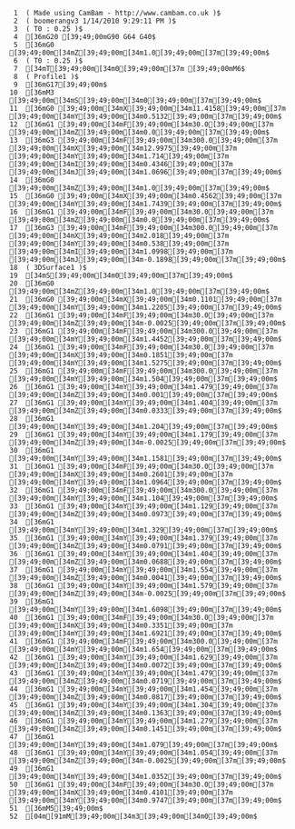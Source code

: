     1	( Made using CamBam - http://www.cambam.co.uk )$
     2	( boomerangv3 1/14/2010 9:29:11 PM )$
     3	( T0 : 0.25 )$
     4	[36mG20 [39;49;00mG90 G64 G40$
     5	[36mG0 [39;49;00m[34mZ[39;49;00m[34m1.0[39;49;00m[37m[39;49;00m$
     6	( T0 : 0.25 )$
     7	[34mT[39;49;00m[34m0[39;49;00m[37m [39;49;00mM6$
     8	( Profile1 )$
     9	[36mG17[39;49;00m$
    10	[36mM3 [39;49;00m[34mS[39;49;00m[34m0[39;49;00m[37m[39;49;00m$
    11	[36mG0 [39;49;00m[34mX[39;49;00m[34m11.4158[39;49;00m[37m [39;49;00m[34mY[39;49;00m[34m0.5132[39;49;00m[37m[39;49;00m$
    12	[36mG1 [39;49;00m[34mF[39;49;00m[34m30.0[39;49;00m[37m [39;49;00m[34mZ[39;49;00m[34m0.0[39;49;00m[37m[39;49;00m$
    13	[36mG3 [39;49;00m[34mF[39;49;00m[34m300.0[39;49;00m[37m [39;49;00m[34mX[39;49;00m[34m12.9975[39;49;00m[37m [39;49;00m[34mY[39;49;00m[34m1.714[39;49;00m[37m [39;49;00m[34mI[39;49;00m[34m0.4346[39;49;00m[37m [39;49;00m[34mJ[39;49;00m[34m1.0696[39;49;00m[37m[39;49;00m$
    14	[36mG0 [39;49;00m[34mZ[39;49;00m[34m1.0[39;49;00m[37m[39;49;00m$
    15	[36mG0 [39;49;00m[34mX[39;49;00m[34m0.4562[39;49;00m[37m [39;49;00m[34mY[39;49;00m[34m1.7439[39;49;00m[37m[39;49;00m$
    16	[36mG1 [39;49;00m[34mF[39;49;00m[34m30.0[39;49;00m[37m [39;49;00m[34mZ[39;49;00m[34m0.0[39;49;00m[37m[39;49;00m$
    17	[36mG3 [39;49;00m[34mF[39;49;00m[34m300.0[39;49;00m[37m [39;49;00m[34mX[39;49;00m[34m2.018[39;49;00m[37m [39;49;00m[34mY[39;49;00m[34m0.538[39;49;00m[37m [39;49;00m[34mI[39;49;00m[34m1.0998[39;49;00m[37m [39;49;00m[34mJ[39;49;00m[34m-0.1898[39;49;00m[37m[39;49;00m$
    18	( 3DSurface1 )$
    19	[34mS[39;49;00m[34m0[39;49;00m[37m[39;49;00m$
    20	[36mG0 [39;49;00m[34mZ[39;49;00m[34m1.0[39;49;00m[37m[39;49;00m$
    21	[36mG0 [39;49;00m[34mX[39;49;00m[34m0.1101[39;49;00m[37m [39;49;00m[34mY[39;49;00m[34m1.2205[39;49;00m[37m[39;49;00m$
    22	[36mG1 [39;49;00m[34mF[39;49;00m[34m30.0[39;49;00m[37m [39;49;00m[34mZ[39;49;00m[34m-0.0025[39;49;00m[37m[39;49;00m$
    23	[36mG1 [39;49;00m[34mF[39;49;00m[34m300.0[39;49;00m[37m [39;49;00m[34mY[39;49;00m[34m1.4452[39;49;00m[37m[39;49;00m$
    24	[36mG1 [39;49;00m[34mF[39;49;00m[34m30.0[39;49;00m[37m [39;49;00m[34mX[39;49;00m[34m0.1851[39;49;00m[37m [39;49;00m[34mY[39;49;00m[34m1.5275[39;49;00m[37m[39;49;00m$
    25	[36mG1 [39;49;00m[34mF[39;49;00m[34m300.0[39;49;00m[37m [39;49;00m[34mY[39;49;00m[34m1.504[39;49;00m[37m[39;49;00m$
    26	[36mG1 [39;49;00m[34mY[39;49;00m[34m1.479[39;49;00m[37m [39;49;00m[34mZ[39;49;00m[34m0.001[39;49;00m[37m[39;49;00m$
    27	[36mG1 [39;49;00m[34mY[39;49;00m[34m1.404[39;49;00m[37m [39;49;00m[34mZ[39;49;00m[34m0.0333[39;49;00m[37m[39;49;00m$
    28	[36mG1 [39;49;00m[34mY[39;49;00m[34m1.204[39;49;00m[37m[39;49;00m$
    29	[36mG1 [39;49;00m[34mY[39;49;00m[34m1.179[39;49;00m[37m [39;49;00m[34mZ[39;49;00m[34m-0.0025[39;49;00m[37m[39;49;00m$
    30	[36mG1 [39;49;00m[34mY[39;49;00m[34m1.1581[39;49;00m[37m[39;49;00m$
    31	[36mG1 [39;49;00m[34mF[39;49;00m[34m30.0[39;49;00m[37m [39;49;00m[34mX[39;49;00m[34m0.2601[39;49;00m[37m [39;49;00m[34mY[39;49;00m[34m1.0964[39;49;00m[37m[39;49;00m$
    32	[36mG1 [39;49;00m[34mF[39;49;00m[34m300.0[39;49;00m[37m [39;49;00m[34mY[39;49;00m[34m1.104[39;49;00m[37m[39;49;00m$
    33	[36mG1 [39;49;00m[34mY[39;49;00m[34m1.129[39;49;00m[37m [39;49;00m[34mZ[39;49;00m[34m0.0973[39;49;00m[37m[39;49;00m$
    34	[36mG1 [39;49;00m[34mY[39;49;00m[34m1.329[39;49;00m[37m[39;49;00m$
    35	[36mG1 [39;49;00m[34mY[39;49;00m[34m1.379[39;49;00m[37m [39;49;00m[34mZ[39;49;00m[34m0.0791[39;49;00m[37m[39;49;00m$
    36	[36mG1 [39;49;00m[34mY[39;49;00m[34m1.404[39;49;00m[37m [39;49;00m[34mZ[39;49;00m[34m0.0688[39;49;00m[37m[39;49;00m$
    37	[36mG1 [39;49;00m[34mY[39;49;00m[34m1.554[39;49;00m[37m [39;49;00m[34mZ[39;49;00m[34m0.0041[39;49;00m[37m[39;49;00m$
    38	[36mG1 [39;49;00m[34mY[39;49;00m[34m1.579[39;49;00m[37m [39;49;00m[34mZ[39;49;00m[34m-0.0025[39;49;00m[37m[39;49;00m$
    39	[36mG1 [39;49;00m[34mY[39;49;00m[34m1.6098[39;49;00m[37m[39;49;00m$
    40	[36mG1 [39;49;00m[34mF[39;49;00m[34m30.0[39;49;00m[37m [39;49;00m[34mX[39;49;00m[34m0.3351[39;49;00m[37m [39;49;00m[34mY[39;49;00m[34m1.6921[39;49;00m[37m[39;49;00m$
    41	[36mG1 [39;49;00m[34mF[39;49;00m[34m300.0[39;49;00m[37m [39;49;00m[34mY[39;49;00m[34m1.654[39;49;00m[37m[39;49;00m$
    42	[36mG1 [39;49;00m[34mY[39;49;00m[34m1.629[39;49;00m[37m [39;49;00m[34mZ[39;49;00m[34m0.0072[39;49;00m[37m[39;49;00m$
    43	[36mG1 [39;49;00m[34mY[39;49;00m[34m1.479[39;49;00m[37m [39;49;00m[34mZ[39;49;00m[34m0.0719[39;49;00m[37m[39;49;00m$
    44	[36mG1 [39;49;00m[34mY[39;49;00m[34m1.454[39;49;00m[37m [39;49;00m[34mZ[39;49;00m[34m0.0817[39;49;00m[37m[39;49;00m$
    45	[36mG1 [39;49;00m[34mY[39;49;00m[34m1.304[39;49;00m[37m [39;49;00m[34mZ[39;49;00m[34m0.1363[39;49;00m[37m[39;49;00m$
    46	[36mG1 [39;49;00m[34mY[39;49;00m[34m1.279[39;49;00m[37m [39;49;00m[34mZ[39;49;00m[34m0.1451[39;49;00m[37m[39;49;00m$
    47	[36mG1 [39;49;00m[34mY[39;49;00m[34m1.079[39;49;00m[37m[39;49;00m$
    48	[36mG1 [39;49;00m[34mY[39;49;00m[34m1.054[39;49;00m[37m [39;49;00m[34mZ[39;49;00m[34m-0.0025[39;49;00m[37m[39;49;00m$
    49	[36mG1 [39;49;00m[34mY[39;49;00m[34m1.0352[39;49;00m[37m[39;49;00m$
    50	[36mG1 [39;49;00m[34mF[39;49;00m[34m30.0[39;49;00m[37m [39;49;00m[34mX[39;49;00m[34m0.4101[39;49;00m[37m [39;49;00m[34mY[39;49;00m[34m0.9747[39;49;00m[37m[39;49;00m$
    51	[36mM5[39;49;00m$
    52	[04m[91mM[39;49;00m[34m3[39;49;00m[34m0[39;49;00m$
